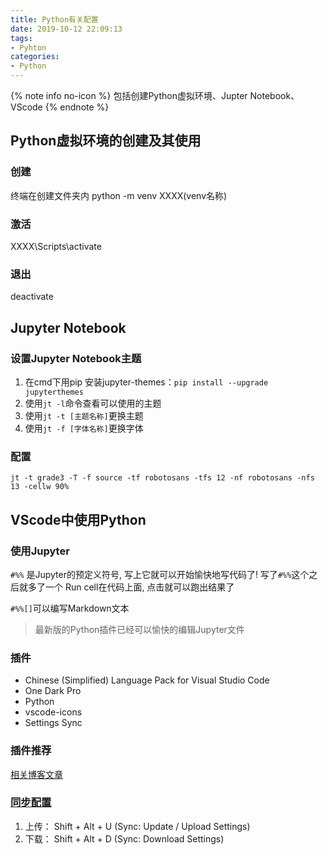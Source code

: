 ```yaml
---
title: Python有关配置
date: 2019-10-12 22:09:13
tags:
- Pyhton
categories:
- Python
---
```

{% note info no-icon %}
包括创建Python虚拟环境、Jupter Notebook、VScode
{% endnote %}
<!--more-->



## Python虚拟环境的创建及其使用

### 创建

终端在创建文件夹内
python -m venv  XXXX(venv名称)

### 激活

XXXX\Scripts\activate

### 退出

deactivate

## Jupyter Notebook

### 设置Jupyter Notebook主题

1. 在cmd下用pip 安装jupyter-themes：`pip install --upgrade jupyterthemes`
2. 使用`jt -l`命令查看可以使用的主题
3. 使用`jt -t [主题名称]`更换主题
4. 使用`jt -f [字体名称]`更换字体

### 配置

```shell
jt -t grade3 -T -f source -tf robotosans -tfs 12 -nf robotosans -nfs 13 -cellw 90%
```



## VScode中使用Python

### 使用Jupyter

`#%%` 是Jupyter的预定义符号, 写上它就可以开始愉快地写代码了! 写了`#%%`这个之后就多了一个 Run cell在代码上面, 点击就可以跑出结果了

`#%%[]`可以编写Markdown文本

> 最新版的Python插件已经可以愉快的编辑Jupyter文件

### 插件

+ Chinese (Simplified) Language Pack for Visual Studio Code
+ One Dark Pro
+ Python
+ vscode-icons
+ Settings Sync

### 插件推荐

[相关博客文章](http://www.huangpan.net/?p=2076)

### [同步配置](<https://www.cnblogs.com/kenz520/p/7416836.html>)

1. 上传： Shift + Alt + U (Sync: Update / Upload Settings)
2. 下载： Shift + Alt + D (Sync: Download  Settings)